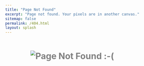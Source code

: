 ```yaml
---
title: "Page Not Found"
excerpt: "Page not found. Your pixels are in another canvas."
sitemap: false
permalink: /404.html
layout: splash
---
```


<style>
  div{
    display:flex;
    justify-content: center;
    align-items: center;
  }
  h1{
    color:gray
  }
</style>

<div>
  <img src = "https://st2.depositphotos.com/1229718/8159/i/450/depositphotos_81597492-stock-photo-404-error.jpg">
  <h1>Page Not Found :-(</h1>
</div>
